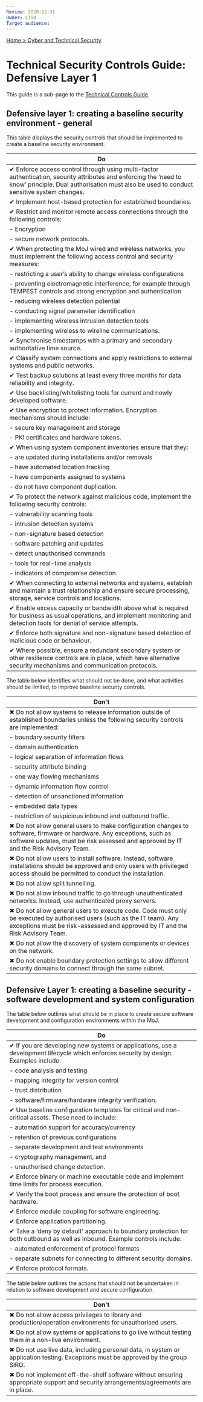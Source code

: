 ```yaml
---
Review: 2020-12-31
Owner: CISO
Target audience:
---
```


[Home > Cyber and Technical Security](home-security-policies-guides.md)

# Technical Security Controls Guide: Defensive Layer 1

This guide is a sub-page to the [Technical Controls Guide](technical-security-controls-guide.md).

## Defensive layer 1: creating a baseline security environment - general

This table displays the security controls that should be implemented to create a baseline security environment.

| Do |
|--- |
| ✔ Enforce access control through using multi-factor authentication, security attributes and enforcing the ‘need to know’ principle. Dual authorisation must also be used to conduct sensitive system changes. |
| ✔ Implement host-based protection for established boundaries. |
| ✔ Restrict and monitor remote access connections through the following controls:
| - Encryption
| - secure network protocols. |
| ✔ When protecting the MoJ wired and wireless networks, you must implement the following access control and security measures:
| - restricting a user’s ability to change wireless configurations     
| - preventing electromagnetic interference, for example through TEMPEST controls and strong encryption and authentication
| - reducing wireless detection potential     
| - conducting signal parameter identification      
| - implementing wireless intrusion detection tools
| - implementing wireless to wireline communications. |
| ✔ Synchronise timestamps with a primary and secondary authoritative time source. |
| ✔ Classify system connections and apply restrictions to external systems and public networks. |
| ✔ Test backup solutions at least every three months for data reliability and integrity. |
| ✔ Use backlisting/whitelisting tools for current and newly developed software. |
| ✔ Use encryption to protect information. Encryption mechanisms should include:
| - secure key management and storage   
| - PKI certificates and hardware tokens. |
| ✔ When using system component inventories ensure that they: |
| - are updated during installations and/or removals     
| - have automated location tracking      
| - have components assigned to systems
| - do not have component duplication. |
| ✔ To protect the network against malicious code, implement the following security controls:
| - vulnerability scanning tools
| - intrusion detection systems
| - non-signature based detection
| - software patching and updates
| - detect unauthorised commands
| - tools for real-time analysis
| - indicators of compromise detection. |
| ✔ When connecting to external networks and systems, establish and maintain a trust relationship and ensure secure processing, storage, service controls and locations. |
| ✔ Enable excess capacity or bandwidth above what is required for business as usual operations, and implement monitoring and detection tools for denial of service attempts. |
| ✔ Enforce both signature and non-signature based detection of malicious code or behaviour. |
| ✔ Where possible, ensure a redundant secondary system or other resilience controls are in place, which have alternative security mechanisms and communication protocols. |

The table below identifies what should not be done, and what activities should be limited, to improve baseline security controls.

| Don't |
|---|
| ✖ Do not allow systems to release information outside of established boundaries unless the following security controls are implemented:|
| - boundary security filters
| - domain authentication
| - logical separation of information flows
| - security attribute binding
| - one way flowing mechanisms
| - dynamic information flow control
| - detection of unsanctioned information
| - embedded data types
| - restriction of suspicious inbound and outbound traffic. |
| ✖ Do not allow general users to make configuration changes to software, firmware or hardware. Any exceptions, such as software updates, must be risk assessed and approved by IT and the Risk Advisory Team. |
| ✖ Do not allow users to install software. Instead, software installations should be approved and only users with privileged access should be permitted to conduct the installation. |
| ✖ Do not allow split tunnelling. |
| ✖ Do not allow inbound traffic to go through unauthenticated networks. Instead, use authenticated proxy servers. |
| ✖ Do not allow general users to execute code. Code must only be executed by authorised users (such as the IT team). Any exceptions must be risk-assessed and approved by IT and the Risk Advisory Team. |
| ✖ Do not allow the discovery of system components or devices on the network. |
| ✖ Do not enable boundary protection settings to allow different security domains to connect through the same subnet. |

## Defensive Layer 1: creating a baseline security - software development and system configuration

The table below outlines what should be in place to create secure software development and configuration environments within the MoJ.

| Do |
|--- |
| ✔ If you are developing new systems or applications, use a development lifecycle which enforces security by design. Examples include: |
| - code analysis and testing      
| - mapping integrity for version control      
| - trust distribution
| - software/firmware/hardware integrity verification.|
| ✔ Use baseline configuration templates for critical and non-critical assets. These need to include: |
| - automation support for accuracy/currency     
| - retention of previous configurations     
| - separate development and test environments     
| - cryptography management, and    
| - unauthorised change detection. |
| ✔ Enforce binary or machine executable code and implement time limits for process execution. |
| ✔ Verify the boot process and ensure the protection of boot hardware. |
| ✔ Enforce module coupling for software engineering. |
| ✔ Enforce application partitioning. |
| ✔ Take a ‘deny by default’ approach to boundary protection for both outbound as well as inbound. Example controls include: |
| - automated enforcement of protocol formats   
| - separate subnets for connecting to different security domains.|
| ✔ Enforce protocol formats. |

The table below outlines the actions that should not be undertaken in relation to software development and secure configuration.

| Don't |
|---|
| ✖ Do not allow access privileges to library and production/operation environments for unauthorised users. |
| ✖ Do not allow systems or applications to go live without testing them in a non-live environment. |
| ✖ Do not use live data, including personal data, in system or application testing. Exceptions must be approved by the group SIRO. |
| ✖ Do not implement off-the-shelf software without ensuring appropriate support and security arrangements/agreements are in place. |
